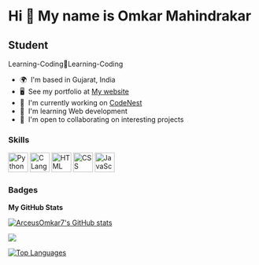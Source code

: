Hi 👋 My name is Omkar Mahindrakar
==================================

Student
-------

Learning-Coding🔁Learning-Coding

* 🌍  I'm based in Gujarat, India
* 🖥️  See my portfolio at [My website](http://arceusomkar7.github.io/)
* 🚀  I'm currently working on [CodeNest](http://github.com/ArceusOmkar7/CodeNest-frontend)
* 🧠  I'm learning Web development
* 🤝  I'm open to collaborating on interesting projects

### Skills
<img src="https://upload.wikimedia.org/wikipedia/commons/thumb/c/c3/Python-logo-notext.svg/172px-Python-logo-notext.svg.png" alt="Python" height="40" width="40">
<img src="https://upload.wikimedia.org/wikipedia/commons/thumb/1/18/C_Programming_Language.svg/570px-C_Programming_Language.svg.png" alt="C Language" height="40" width="40">
<img src="https://upload.wikimedia.org/wikipedia/commons/thumb/6/61/HTML5_logo_and_wordmark.svg/768px-HTML5_logo_and_wordmark.svg.png" alt="HTML" height="40" width="40">
<img src="https://upload.wikimedia.org/wikipedia/commons/thumb/d/d5/CSS3_logo_and_wordmark.svg/544px-CSS3_logo_and_wordmark.svg.png" alt="CSS" height="40" width="40">
<img src="https://upload.wikimedia.org/wikipedia/commons/thumb/9/99/Unofficial_JavaScript_logo_2.svg/768px-Unofficial_JavaScript_logo_2.svg.png" alt="JavaScript" height="40" width="40">




### Badges

<b>My GitHub Stats</b>

<a href="http://www.github.com/ArceusOmkar7"><img src="https://github-readme-stats.vercel.app/api?username=ArceusOmkar7&show_icons=true&hide=&count_private=true&title_color=0891b2&text_color=ffffff&icon_color=0891b2&bg_color=1c1917&hide_border=true&show_icons=true" alt="ArceusOmkar7's GitHub stats" /></a>

<a href="http://www.github.com/ArceusOmkar7"><img src="https://github-readme-streak-stats.herokuapp.com/?user=ArceusOmkar7&stroke=ffffff&background=1c1917&ring=0891b2&fire=0891b2&currStreakNum=ffffff&currStreakLabel=0891b2&sideNums=ffffff&sideLabels=ffffff&dates=ffffff&hide_border=true" /></a>

<a href="https://github.com/ArceusOmkar7" align="left"><img src="https://github-readme-stats.vercel.app/api/top-langs/?username=ArceusOmkar7&langs_count=10&title_color=0891b2&text_color=ffffff&icon_color=0891b2&bg_color=1c1917&hide_border=true&locale=en&custom_title=Top%20%Languages" alt="Top Languages" /></a>
